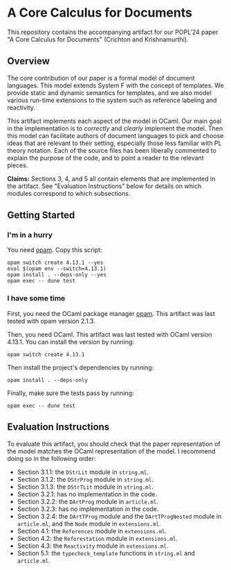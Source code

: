 # A Core Calculus for Documents

This repository contains the accompanying artifact for our POPL'24 paper "A Core Calculus for Documents" (Crichton and Krishnamurthi). 

<!-- A complete list of claims made by your paper
Download, installation, and sanity-testing instructions
Evaluation instructions
Additional artifact description (file structure, extending the tool or adding your own examples, etc.) -->

## Overview

The core contribution of our paper is a formal model of document languages. This model extends System F with the concept of templates. We provide static and dynamic semantics for templates, and we also model various run-time extensions to the system such as reference labeling and reactivity.

This artifact implements each aspect of the model in OCaml. Our main goal in the implementation is to *correctly* and *clearly* implement the model. Then this model can facilitate authors of document languages to pick and choose ideas that are relevant to their setting, especially those less familiar with PL theory notation. Each of the source files has been liberally commented to explain the purpose of the code, and to point a reader to the relevant pieces.

**Claims:** Sections 3, 4, and 5 all contain elements that are implemented in the artifact. See "Evaluation Instructions" below for details on which modules correspond to which subsections.

## Getting Started

### I'm in a hurry

You need [opam]. Copy this script:

```
opam switch create 4.13.1 --yes
eval $(opam env --switch=4.13.1)
opam install . --deps-only --yes
opam exec -- dune test
```

### I have some time

First, you need the OCaml package manager [opam]. This artifact was last tested with opam version 2.1.3.

Then, you need OCaml. This artifact was last tested with OCaml version 4.13.1. You can install the version by running:

```
opam switch create 4.13.1
```

Then install the project's dependencies by running:

```
opam install . --deps-only
```

Finally, make sure the tests pass by running:

```
opam exec -- dune test
```

## Evaluation Instructions

To evaluate this artifact, you should check that the paper representation of the model matches the OCaml representation of the model. I recommend doing so in the following order:

* Section 3.1.1: the `DStrLit` module in `string.ml`.
* Section 3.1.2: the `DStrProg` module in `string.ml`.
* Section 3.1.3: the `DStrTLit` module in `string.ml`.
* Section 3.2.1: has no implementation in the code.
* Section 3.2.2: the `DArtProg` module in `article.ml`.
* Section 3.2.3: has no implementation in the code.
* Section 3.2.4: the `DArtTProg` module and the `DArtTProgNested` module in `article.ml`, and the `Node` module in `extensions.ml`.
* Section 4.1: the `References` module in `extensions.ml`.
* Section 4.2: the `Reforestation` module in `extensions.ml`.
* Section 4.3: the `Reactivity` module in `extensions.ml`.
* Section 5.1: the `typecheck_template` functions in `string.ml` and `article.ml`.

[opam]: https://opam.ocaml.org/doc/Install.html